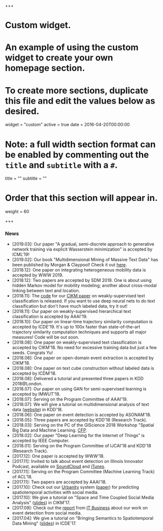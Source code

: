 +++
# Custom widget.
# An example of using the custom widget to create your own homepage section.
# To create more sections, duplicate this file and edit the values below as desired.
widget = "custom"
active = true
date = 2016-04-20T00:00:00

# Note: a full width section format can be enabled by commenting out the `title` and `subtitle` with a `#`.
title = ""
subtitle = ""

# Order that this section will appear in.
weight = 60

+++

### News

* [2019.03]: Our paper "A gradual, semi-discrete approach to generative network training via explicit Wasserstein minimization" is accepted by ICML'19!
* [2019.02]: Our book "Multidimensional Mining of Massive Text Data" has been published by Morgan & Claypool! Check it out [here](https://www.morganclaypool.com/doi/10.2200/S00903ED1V01Y201902DMK017).
* [2018.12]: One paper on integrating heterogeneous mobility data is accepted by WWW 2019.
* [2018.12]: Two papers are accepted by SDM 2019. One is about using hidden Markov model for mobility modeling; another about cross-modal linking between text and location.
* [2018.11]: The [code](https://github.com/yumeng5/WeSTClass) for our [CIKM paper](/papers/cikm18a.pdf) on weakly-supervised text classification is released. If you want to use deep neural nets to do text classification but don't have much labeled data, try it out!
* [2018.11]: Our paper on weakly-supervised hierarchical text classification is accepted by AAAI'19.
* [2018.10]: Our paper on linear-time trajectory similarity computation is accepted by ICDE'19. It's up to 100x faster than state-of-the-art trajectory similarity computation techniques and supports all major measures! Code will be out soon.
* [2018.08]: One paper on weakly-supervised text classification is accepted by CIKM'18. No need for excessive training data but just a few seeds. Congrats Yu!
* [2018.08]: One paper on open-domain event extraction is accepted by CIKM'18.
* [2018.08]: One paper on text cube construction without labeled data is accepted by ICDM'18.
* [2018.08]: Delivered a tutorial and presented three papers in KDD 2018@London.
* [2018.07]: Our paper on using GAN for semi-supervised learning is accepted by IMWUT'18.
* [2018.07]: Serving on the Program Committee of AAAI'19.
* [2018.07]: We will give a tutorial on multidimensional analysis of text data ([website](https://shangjingbo1226.github.io/2018-04-21-kdd-tutorial/)) in KDD'18.
* [2018.06]: One paper on event detection is accepted by ASONAM'18.
* [2018.05]: Three papers are accepted by KDD'18 (Research Track).
* [2018.03]: Serving on the PC of the GIScience 2018 Workshop "Spatial Big Data and Machine Learning. [CFP](http://spatialbigdata.ethz.ch/).
* [2018.02]: Our paper "Deep Learning for the Internet of Things" is accepted by IEEE Computer.
* [2018.01]: Serving on the Program Committee of IJCAI'18 and KDD'18 (Research Track).
* [2017.12]: One paper is accepted by WWW'18.
* [2017.11]: Invited to talk about event detection on Illinois Innovator Podcast, available on [SoundCloud](https://engineering.illinois.edu/news/article/23905) and [iTunes](https://itunes.apple.com/us/podcast/engineering-at-illinois/id1237376461?mt=2).
* [2017.11]: Serving on the Program Committee (Machine Learning Track) of ACL'18.
* [2017.11]: Two papers are accepted by AAAI'18.
* [2017.10]: Check out our [Urbanity](http://urbanity-frontend.herokuapp.com/) system ([paper](/papers/cikm17c.pdf)) for predicting spatiotemporal activities with social media.
* [2017.10]: We give a tutorial on "Space and Time Coupled Social Media Analysis" ([slides](/slides/slides-cikm17.pdf)) in CIKM'17. 
* [2017.09]: Check out the [report](http://www.itbusiness.ca/news/tweet-analysis-could-pinpoint-where-to-send-emergency-help-in-disasters-like-harvey/94590) from [IT Business](http://www.itbusiness.ca/about-us) about our work on event detection from social media.
* [2017.04]: We give a tutorial on "Bringing Semantics to Spatiotemporal Data Mining" ([slides](/slides/slides-icde17.pdf)) in ICDE'17.

